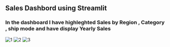 ## Sales Dashbord using Streamlit

### In the dashboard I have highleghted Sales by Region , Category , ship mode and have display Yearly Sales

![1](https://github.com/user-attachments/assets/39bed64d-cda6-4445-a908-36f0d4817c4f)
![2](https://github.com/user-attachments/assets/db68e488-11a7-4605-9d3a-c101e2195f90)
![3](https://github.com/user-attachments/assets/f9aa60d8-700d-4b4e-a055-3c854f5a2b23)
